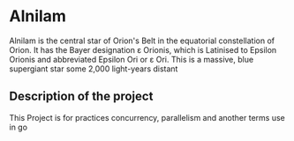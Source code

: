 # Alnilam
Alnilam is the central star of Orion's Belt in the equatorial constellation of Orion. It has the Bayer designation ε Orionis, which is Latinised to Epsilon Orionis and abbreviated Epsilon Ori or ε Ori. This is a massive, blue supergiant star some 2,000 light-years distant

## Description of the project
This Project is for practices concurrency, parallelism and another terms use in go
